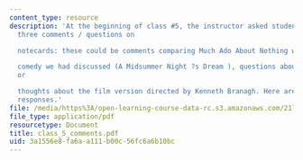 ```yaml
---
content_type: resource
description: 'At the beginning of class #5, the instructor asked students to make
  three comments / questions on

  notecards: these could be comments comparing Much Ado About Nothing with the previous

  comedy we had discussed (A Midsummer Night ?s Dream ), questions about Much Ado,
  or

  thoughts about the film version directed by Kenneth Branagh. Here are some of their
  responses.'
file: /media/https%3A/open-learning-course-data-rc.s3.amazonaws.com/21l-009-shakespeare-spring-2004/3a1556e8fa6aa111b00c56fc6a6b10bc_class_5_comments.pdf
file_type: application/pdf
resourcetype: Document
title: class_5_comments.pdf
uid: 3a1556e8-fa6a-a111-b00c-56fc6a6b10bc
---
```

